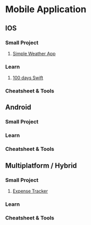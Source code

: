 # Mobile Application

## IOS

### Small Project
1. [Simple Weather App](https://github.com/Rickyarians/WeatherApp-IOS)
### Learn

1. [100 days Swift](https://github.com/Rickyarians/100daysswiftui)

### Cheatsheet & Tools

## Android

### Small Project

### Learn

### Cheatsheet & Tools

## Multiplatform / Hybrid

### Small Project

1. [Expense Tracker](https://github.com/Rickyarians/Expense-Tracker-App)

### Learn

### Cheatsheet & Tools


